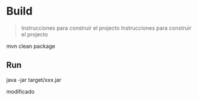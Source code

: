 # Build
>Instrucciones para construir el projecto
>Instrucciones para construir el projecto

mvn clean package

## Run

java -jar target/xxx.jar

modificado
